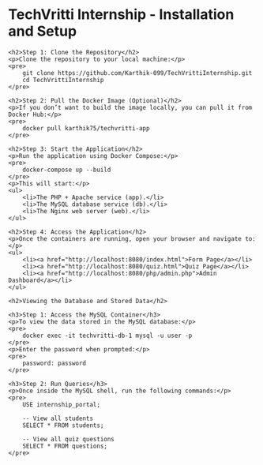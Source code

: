 <!DOCTYPE html>
<html lang="en">
<head>
    <meta charset="UTF-8">
    <meta name="viewport" content="width=device-width, initial-scale=1.0">
    <title></title>
</head>
<body>
    <h1>TechVritti Internship - Installation and Setup</h1>
    
    <h2>Step 1: Clone the Repository</h2>
    <p>Clone the repository to your local machine:</p>
    <pre>
        git clone https://github.com/Karthik-099/TechVrittiInternship.git
        cd TechVrittiInternship
    </pre>
    
    <h2>Step 2: Pull the Docker Image (Optional)</h2>
    <p>If you don’t want to build the image locally, you can pull it from Docker Hub:</p>
    <pre>
        docker pull karthik75/techvritti-app
    </pre>
    
    <h2>Step 3: Start the Application</h2>
    <p>Run the application using Docker Compose:</p>
    <pre>
        docker-compose up --build
    </pre>
    <p>This will start:</p>
    <ul>
        <li>The PHP + Apache service (app).</li>
        <li>The MySQL database service (db).</li>
        <li>The Nginx web server (web).</li>
    </ul>
    
    <h2>Step 4: Access the Application</h2>
    <p>Once the containers are running, open your browser and navigate to:</p>
    <ul>
        <li><a href="http://localhost:8080/index.html">Form Page</a></li>
        <li><a href="http://localhost:8080/quiz.html">Quiz Page</a></li>
        <li><a href="http://localhost:8080/php/admin.php">Admin Dashboard</a></li>
    </ul>
    
    <h2>Viewing the Database and Stored Data</h2>
    
    <h3>Step 1: Access the MySQL Container</h3>
    <p>To view the data stored in the MySQL database:</p>
    <pre>
        docker exec -it techvritti-db-1 mysql -u user -p
    </pre>
    <p>Enter the password when prompted:</p>
    <pre>
        password: password
    </pre>
    
    <h3>Step 2: Run Queries</h3>
    <p>Once inside the MySQL shell, run the following commands:</p>
    <pre>
        USE internship_portal;

        -- View all students
        SELECT * FROM students;

        -- View all quiz questions
        SELECT * FROM questions;
    </pre>
    
   
</body>
</html>
